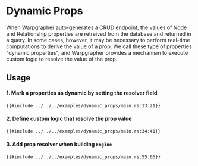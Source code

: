 # Dynamic Props

When Warpgrapher auto-generates a CRUD endpoint, the values of Node and Relationship properties are retreived from the database and returned in a query. In some cases, however, it may be necessary to perform real-time computations to derive the value of a prop. We call these type of properties "dynamic properties", and Warpgrapher provides a mechanism to execute custom logic to resolve the value of the prop. 

## Usage

#### 1. Mark a properties as dynamic by setting the resolver field

```rust,no_run,noplayground
{{#include ../../../examples/dynamic_props/main.rs:13:21}}
```

#### 2. Define custom logic that resolve the prop value

```rust,no_run,noplayground
{{#include ../../../examples/dynamic_props/main.rs:34:41}}
```

#### 3. Add prop resolver when building `Engine`

```rust,no_run,noplayground
{{#include ../../../examples/dynamic_props/main.rs:55:66}}
```
